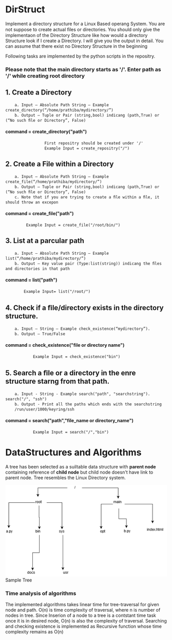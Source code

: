 # DirStruct
 Implement a directory structure for a Linux Based operang System. You are not suppose to create actual ﬁles or directories. You should only give the implementaon of the Directory Structure like how would a directory Structure look if I create a Directory. I will give you the output in detail. You can assume that there exist no Directory Structure in the beginning
 
 Following tasks are implemented by the python scripts in the repositry.
 
 ### Please note that the main directory starts as '/'. Enter path as '/' while creating root directory 
 ## 1. Create a Directory 
		a. Input – Absolute Path String – Example create_directory(“/home/prathiba/mydirectory/”)
		b. Output – Tuple or Pair (string,bool) indicang (path,True) or (“No such ﬁle or Directory”, False)
#### command = create_directory("path")
					 First repositry should be created under '/'
					 Example Input = create_repositry("/")
## 2. Create a File within a Directory 
		a. Input – Absolute Path String – Example create_file(“/home/prathiba/mydirectory/”) 
		b. Output – Tuple or Pair (string,bool) indicang (path,True) or (“No such ﬁle or Directory”, False)
		c. Note that if you are trying to create a ﬁle within a ﬁle, it should throw an excepon 
#### command = create_file("path")
			 Example Input = create_file("/root/bin/")
			
## 3. List at a parcular path
		a. Input – Absolute Path String – Example list(“/home/prathiba/mydirectory/”)
		b. Output – Key value pair (Type:list(string)) indicang the ﬁles and directories in that path
#### command = list("path")
			Example Input= list("/root/")
			
## 4. Check if a ﬁle/directory exists in the directory structure. 
		a. Input – String – Example check_existence(“mydirectory”).
		b. Output – True/False 
#### command = check_existence("file or directory name")
				Example Input = check_existence("bin")
## 5. Search a ﬁle or a directory in the enre structure starng from that path.
		a. Input - String - Example search("path", "searchstring"). search("/", "ssh")
		b. Output - Print all the paths which ends with the searchstring
		/run/user/1000/keyring/ssh
#### command = search("path","file_name or directory_name")
				Example Input = search("/","bin")

# DataStructures and Algorithms
A tree has been selected as a suiltable data structure with **parent node** containing reference of **child node** but child node doesn't have link to parent node.
Tree resembles the Linux Directory system.

![image](tree.png)
 Sample Tree
 
### Time analysis of algorithms
The implemented algorithms takes linear time for tree-traversal for given node and path. O(n) is time complexity of traversal, where n is number of nodes in tree.
Since Inserion of a node to a tree is a contstant time task once it is in desired node, O(n) is also the complexity of traversal.
Searching and checking existence is implemented as Recursive function whose time complexity remains as O(n)
